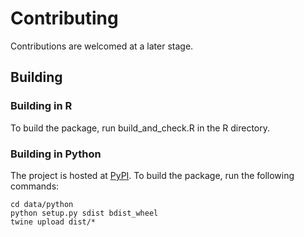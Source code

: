 # Contributing

Contributions are welcomed at a later stage.

## Building

### Building in R
To build the package, run build_and_check.R in the R directory.


### Building in Python

The project is hosted at [PyPI](https://pypi.org/project/edudat/). To build the package, run the following commands:

```
cd data/python
python setup.py sdist bdist_wheel
twine upload dist/*
```


